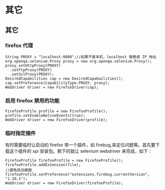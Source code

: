 # 其它

## 其它

### firefox 代理

```
String PROXY = "localhost:8080";//如果不是本机，localhost 替换成 IP 地址
org.openqa.selenium.Proxy proxy = new org.openqa.selenium.Proxy();
proxy.setHttpProxy(PROXY)
  .setFtpProxy(PROXY)
  .setSslProxy(PROXY);
DesiredCapabilities cap = new DesiredCapabailities();
cap.setPreference(CapabilityType.PROXY, proxy);
WebDriver driver = new FirefoxDriver(cap); 
```

### 启用 firefox 禁用的功能

```
FirefoxProfile profile = new FirefoxProfile();
profile.setEnableNativeEvents(true);
WebDriver driver = new FirefoxDriver(profile); 
```

### 临时指定插件

有时需要临时让启动的 firefox 带一个插件，如 firebug,来定位问题等。首先要下载这个插件的 xpi 安装包。剩下的就让 selenium webdriver 来完成，如下：

```
FirefoxProfile firefoxProfile = new FirefoxProfile();
firefoxProfile.addExtension(file);
//避免启动画面
firefoxProfile.setPreference("extensions.firebug.currentVersion", "1.10.1"); 
WebDriver driver = new FirefoxDriver(firefoxProfile); 
```